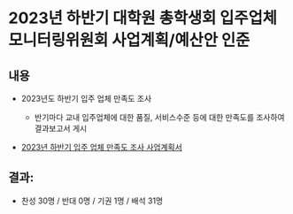 2023년 하반기 대학원 총학생회 입주업체모니터링위원회 사업계획/예산안 인준
===

## 내용
- 2023년도 하반기 입주 업체 만족도 조사
   - 반기마다 교내 입주업체에 대한 품질, 서비스수준 등에 대한 만족도를 조사하여 결과보고서 게시

- [2023년 하반기 입주 업체 만족도 조사 사업계획서](agenda07-1.md)

## 결과:
- 찬성 30명 / 반대 0명 / 기권 1명 / 배석 31명
